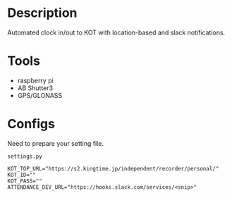 # Description
Automated clock in/out to KOT with location-based and slack notifications.

# Tools
- raspberry pi
- AB Shutter3
- GPS/GLONASS

# Configs
Need to prepare your setting file.

`settings.py`
```
KOT_TOP_URL="https://s2.kingtime.jp/independent/recorder/personal/"
KOT_ID=""
KOT_PASS=""
ATTENDANCE_DEV_URL="https://hooks.slack.com/services/<snip>"
```
